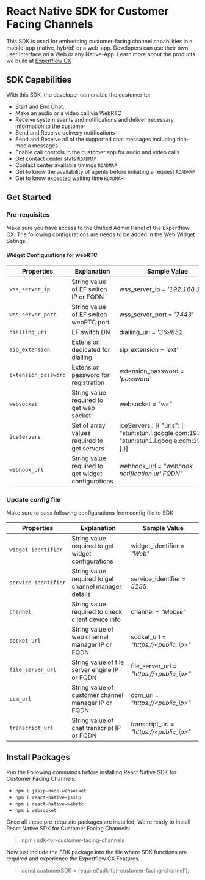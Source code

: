 ﻿# React Native SDK for Customer Facing Channels
 This SDK is used for embedding customer-facing channel capabilities in a mobile-app (native, hybrid) or a web-app. Developers can use their own user interface on a Web or any Native-App. Learn more about the products we build at [Expertflow CX](https://docs.expertflow.com)
 
 ## SDK Capabilities
 With this SDK, the developer can enable the customer to:
 
 * Start and End Chat.
 * Make an audio or a video call via WebRTC
 * Receive system events and notifications and deliver necessary information to the customer
 * Send and Receive delivery notifications
 * Send and Receive all of the supported chat messages including rich-media messages
 * Enable call controls in the customer app for audio and video calls 
 * Get contact center stats `ROADMAP`
 * Contact center available timings `ROADMAP`
 * Get to know the availability of agents before initiating a request `ROADMAP`
 * Get to know expected waiting time `ROADMAP`
 
 ## Get Started
 
 ### Pre-requisites
 Make sure you have access to the Unified Admin Panel of the Expertflow CX. The following configurations are needs to be added in the Web Widget Setings.
 
 #### Widget Configurations for webRTC
 
 Properties | Explanation | Sample Value
--- | --- | ---
`wss_server_ip` | String value of EF switch IP or FQDN | wss_server_ip = *'192.168.1.201'*
`wss_server_port` | String value of EF switch webRTC port | wss_server_port = *'7443'*
`dialling_uri` | EF switch DN | dialling_uri = *'369852'*
`sip_extension` | Extension dedicated for dialling | sip_extension = *'ext'*
`extension_password` | Extension password for registration | extension_password = *'password'*
`websocket` | String value required to get web socket | websocket = *"ws"*
`iceServers` | Set of array values required to get servers | iceServers : [{ "urls": [ "stun:stun.l.google.com:19302" , "stun:stun1.l.google.com:19302" ] }]
`webhook_url` | String value required to get widget configurations | webhook_url = *"webhook notification url FQDN"*


### Update config file
Make sure to pass following configurations from config file to SDK

Properties | Explanation | Sample Value
--- | --- | ---
`widget_identifier` | String value required to get widget configurations | widget_identifier = *"Web"*
`service_identifier` | String value required to get channel manager details | service_identifier = *5155*
`channel` | String value required to check client device info | channel = *"Mobile"*
`socket_url` | String value of web channel manager IP or FQDN | socket_url = *"https://<public_ip>"*
`file_server_url` | String value of file server engine IP or FQDN | file_server_url = *"https://<public_ip>"*
`ccm_url` | String value of customer channel manager IP or FQDN | ccm_url = *"https://<public_ip>"*
`transcript_url` | String value of chat transcript IP or FQDN | transcript_url = *"https://<public_ip>"*


## Install Packages
Run the Following commands before installing React Native SDK for Customer Facing Channels:

* `npm i jssip-node-websocket`
* `npm i react-native-jssip`
* `npm i react-native-webrtc`
* `npm i websocket`

Once all these pre-requisite packages are installed, We're ready to install React Native SDK for Customer Facing Channels:
> npm i sdk-for-customer-facing-channels 

Now just include the SDK package into the file where SDK functions are required and experience the Expertflow CX Features.
> const customerSDK = require('sdk-for-customer-facing-channel');
